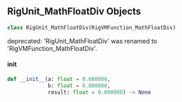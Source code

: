 ## RigUnit_MathFloatDiv Objects

```python
class RigUnit_MathFloatDiv(RigVMFunction_MathFloatDiv)
```

deprecated: 'RigUnit_MathFloatDiv' was renamed to 'RigVMFunction_MathFloatDiv'.

<a id="unreal.RigUnit_MathFloatDiv.__init__"></a>

#### __init__

```python
def __init__(a: float = 0.000000,
             b: float = 0.000000,
             result: float = 0.000000) -> None
```

<a id="unreal.RigVMFunction_MathFloatMod"></a>